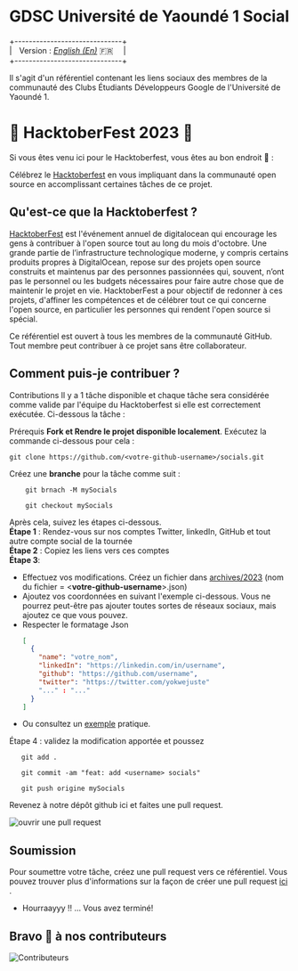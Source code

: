 # **GDSC Université de Yaoundé 1 Social**

+------------------------------+<br>
| &ThickSpace; Version : [*English (En)*](./README.md) 🇫🇷 &ThickSpace;&ThickSpace; |<br>
+------------------------------+

Il s'agit d'un référentiel contenant les liens sociaux des membres de la communauté des Clubs Étudiants Développeurs Google de l'Université de Yaoundé 1.

# 🎃 HacktoberFest 2023 🎃

Si vous êtes venu ici pour le Hacktoberfest, vous êtes au bon endroit 🦇️ :

Célébrez le [Hacktoberfest](https://hacktoberfest.com/) en vous impliquant dans la communauté open source en accomplissant certaines tâches de ce projet.
## Qu'est-ce que la Hacktoberfest ?

[HacktoberFest](https://hacktoberfest.com/) est l'événement annuel de digitalocean qui encourage les gens à contribuer à l'open source tout au long du mois d'octobre. Une grande partie de l’infrastructure technologique moderne, y compris certains produits propres à DigitalOcean, repose sur des projets open source construits et maintenus par des personnes passionnées qui, souvent, n’ont pas le personnel ou les budgets nécessaires pour faire autre chose que de maintenir le projet en vie. HacktoberFest a pour objectif de redonner à ces projets, d'affiner les compétences et de célébrer tout ce qui concerne l'open source, en particulier les personnes qui rendent l'open source si spécial.

Ce référentiel est ouvert à tous les membres de la communauté GitHub. Tout membre peut contribuer à ce projet sans être collaborateur.

## Comment puis-je contribuer ?

Contributions
Il y a 1 tâche disponible et chaque tâche sera considérée comme valide par l'équipe du Hacktoberfest si elle est correctement exécutée. Ci-dessous la tâche :

Prérequis **Fork et Rendre le projet disponible localement**. Exécutez la commande ci-dessous pour cela :

    git clone https://github.com/<votre-github-username>/socials.git

Créez une **branche** pour la tâche comme suit :

```
    git brnach -M mySocials

    git checkout mySocials
```

Après cela, suivez les étapes ci-dessous. <br>
**Étape 1** : Rendez-vous sur nos comptes Twitter, linkedIn, GitHub et tout autre compte social de la tournée <br>
**Étape 2** : Copiez les liens vers ces comptes <br>
**Étape 3**:
- Effectuez vos modifications. Créez un fichier dans [archives/2023](./archives/2023/) (nom du fichier = \<**votre-github-username**\>.json)
- Ajoutez vos coordonnées en suivant l'exemple ci-dessous. Vous ne pourrez peut-être pas ajouter toutes sortes de réseaux sociaux, mais ajoutez ce que vous pouvez.
- Respecter le formatage Json
  ```json
  [
    {
      "name": "votre_nom",
      "linkedIn": "https://linkedin.com/in/username",
      "github": "https://github.com/username",
      "twitter": "https://twitter.com/yokwejuste"
      "..." : "..."
    }
  ]
  ```
- Ou consultez un [exemple](./archives/2023/joelfah.json) pratique.

Étape 4 : validez la modification apportée et poussez

```
   git add .
   
   git commit -am "feat: add <username> socials"

   git push origine mySocials
```

Revenez à notre dépôt github ici et faites une pull request.

![ouvrir une pull request](https://i0.wp.com/user-images.githubusercontent.com/3477155/52671177-5d0e0100-2ee8-11e9-8645-bdd923b7d93b.gif?resize=1024%2C512&ssl=1)

## Soumission

Pour soumettre votre tâche, créez une pull request vers ce référentiel. Vous pouvez trouver plus d'informations sur la façon de créer une pull request [ici](https://docs.github.com/en/github/collaborating-with-issues-and-pull-requests/creating-a-pull-request) .

- Hourraayyy !! ... Vous avez terminé!

## Bravo 🍻 à nos contributeurs

![Contributeurs](./CONTRIBUTORS.svg)